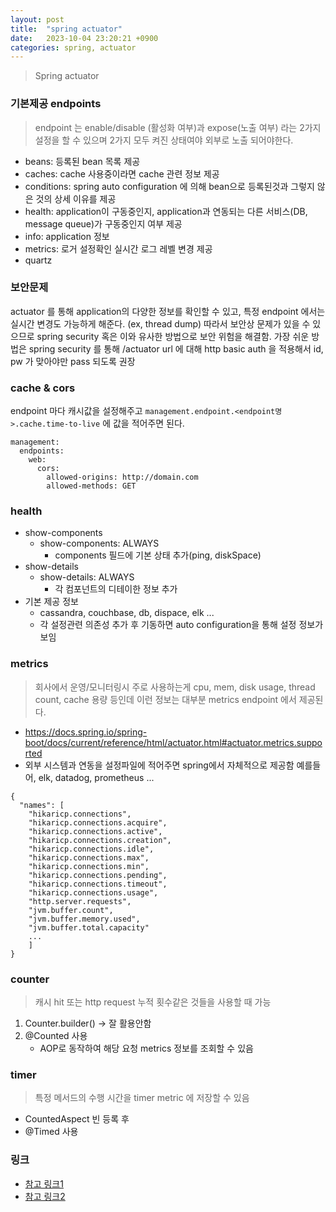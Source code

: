 ```yaml
---
layout: post
title:  "spring actuator"
date:   2023-10-04 23:20:21 +0900
categories: spring, actuator
---
```


> Spring actuator

### 기본제공 endpoints
> endpoint 는 enable/disable (활성화 여부)과 expose(노출 여부) 라는 2가지 설정을 할 수 있으며 2가지 모두 켜진 상태여야 외부로 노출 되어야한다.

- beans: 등록된 bean 목록 제공
- caches: cache 사용중이라면 cache 관련 정보 제공
- conditions: spring auto configuration 에 의해 bean으로 등록된것과 그렇지 않은 것의 상세 이유를 제공
- health: application이 구동중인지, application과 연동되는 다른 서비스(DB, message queue)가 구동중인지 여부 제공
- info: application 정보
- metrics: 로거 설정확인 실시간 로그 레벨 변경 제공
- quartz

### 보안문제
actuator 를 통해 application의 다양한 정보를 확인할 수 있고, 특정 endpoint 에서는 실시간 변경도 가능하게 해준다. (ex, thread dump) 따라서 보안상 문제가 있을 수 있으므로 spring security 혹은 이와 유사한 방법으로 보안 위험을 해결함.  가장 쉬운 방법은 spring security 를 통해 /actuator url 에 대해 http basic auth 을 적용해서 id, pw 가 맞아야만 pass 되도록 권장

### cache & cors
endpoint 마다 캐시값을 설정해주고 `management.endpoint.<endpoint명>.cache.time-to-live` 에 값을 적어주면 된다.

```
management:
  endpoints:
    web:
      cors:
        allowed-origins: http://domain.com
        allowed-methods: GET
```

### health
- show-components
    - show-components: ALWAYS 
        - components 필드에 기본 상태 추가(ping, diskSpace)
- show-details 
    - show-details: ALWAYS
        - 각 컴포넌트의 디테이한 정보 추가
- 기본 제공 정보
    - cassandra, couchbase, db, dispace, elk ...
    - 각 설정관련 의존성 추가 후 기동하면 auto configuration을 통해 설정 정보가 보임

### metrics
> 회사에서 운영/모니터링시 주로 사용하는게 cpu, mem, disk usage, thread count, cache 용량 등인데 이런 정보는 대부분 metrics endpoint 에서 제공된다.

- https://docs.spring.io/spring-boot/docs/current/reference/html/actuator.html#actuator.metrics.supported
- 외부 시스템과 연동을 설정파일에 적어주면 spring에서 자체적으로 제공함 예를들어, elk, datadog, prometheus ...

```
{
  "names": [
    "hikaricp.connections",
    "hikaricp.connections.acquire",
    "hikaricp.connections.active",
    "hikaricp.connections.creation",
    "hikaricp.connections.idle",
    "hikaricp.connections.max",
    "hikaricp.connections.min",
    "hikaricp.connections.pending",
    "hikaricp.connections.timeout",
    "hikaricp.connections.usage",
    "http.server.requests",
    "jvm.buffer.count",
    "jvm.buffer.memory.used",
    "jvm.buffer.total.capacity"
    ...
    ]
}
```


### counter
> 캐시 hit 또는 http request 누적 횟수같은 것들을 사용할 때 가능

1. Counter.builder() -> 잘 활용안함
2. @Counted 사용
    - AOP로 동작하여 해당 요청 metrics 정보를 조회할 수 있음

### timer
> 특정 메서드의 수행 시간을 timer metric 에 저장할 수 있음

- CountedAspect 빈 등록 후
- @Timed 사용


### 링크
- [참고 링크1](https://docs.spring.io/spring-boot/docs/current/reference/html/actuator.html#actuator.endpoints)
- [참고 링크2](https://docs.spring.io/spring-boot/docs/current/reference/html/actuator.html#actuator.endpoints.implementing-custom)